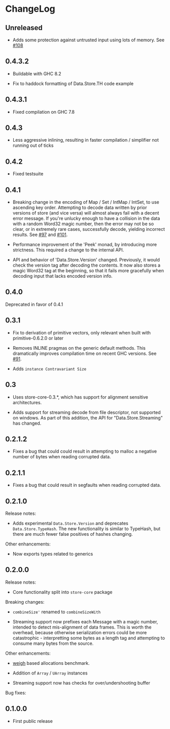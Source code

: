 # ChangeLog

## Unreleased

* Adds some protection against untrusted input using lots of
  memory. See [#108](https://github.com/fpco/store/pull/108)

## 0.4.3.2

* Buildable with GHC 8.2

* Fix to haddock formatting of Data.Store.TH code example

## 0.4.3.1

* Fixed compilation on GHC 7.8

## 0.4.3

* Less aggressive inlining, resulting in faster compilation / simplifier
  not running out of ticks

## 0.4.2

* Fixed testsuite

## 0.4.1

* Breaking change in the encoding of Map / Set / IntMap / IntSet,
  to use ascending key order. Attempting to decode data written by
  prior versions of store (and vice versa) will almost always fail
  with a decent error message. If you're unlucky enough to have a
  collision in the data with a random Word32 magic number, then the
  error may not be so clear, or in extremely rare cases,
  successfully decode, yielding incorrect results. See
  [#97](https://github.com/fpco/store/issues/97) and
  [#101](https://github.com/fpco/store/pull/101).


* Performance improvement of the 'Peek' monad, by introducing more
  strictness.  This required a change to the internal API.

* API and behavior of 'Data.Store.Version' changed. Previously, it
  would check the version tag after decoding the contents. It now
  also stores a magic Word32 tag at the beginning, so that it fails
  more gracefully when decoding input that lacks encoded version
  info.

## 0.4.0

Deprecated in favor of 0.4.1

## 0.3.1

* Fix to derivation of primitive vectors, only relevant when built with
  primitive-0.6.2.0 or later

* Removes INLINE pragmas on the generic default methods.  This
  dramatically improves compilation time on recent GHC versions.
  See [#91](https://github.com/fpco/store/issues/91).

* Adds `instance Contravariant Size`

## 0.3

* Uses store-core-0.3.*, which has support for alignment sensitive
  architectures.

* Adds support for streaming decode from file descriptor, not supported on
  windows. As part of this addition, the API for "Data.Store.Streaming" has
  changed.

## 0.2.1.2

* Fixes a bug that could could result in attempting to malloc a negative
  number of bytes when reading corrupted data.

## 0.2.1.1

* Fixes a bug that could result in segfaults when reading corrupted data.

## 0.2.1.0

Release notes:

* Adds experimental `Data.Store.Version` and deprecates `Data.Store.TypeHash`.
  The new functionality is similar to TypeHash, but there are much fewer false
  positives of hashes changing.

Other enhancements:

* Now exports types related to generics

## 0.2.0.0

Release notes:

* Core functionality split into `store-core` package

Breaking changes:

* `combineSize'` renamed to `combineSizeWith`

* Streaming support now prefixes each Message with a magic number, intended to
  detect mis-alignment of data frames. This is worth the overhead, because
  otherwise serialization errors could be more catastrophic - interpretting some
  bytes as a length tag and attempting to consume many bytes from the source.

Other enhancements:

* [weigh](https://github.com/fpco/weigh) based allocations benchmark.

* Addition of `Array` / `UArray` instances

* Streaming support now has checks for over/undershooting buffer

Bug fixes:


## 0.1.0.0

* First public release
